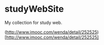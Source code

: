 # studyWebSite
My collection for study web.

(http://www.imooc.com/wenda/detail/252525)[http://www.imooc.com/wenda/detail/252525]
